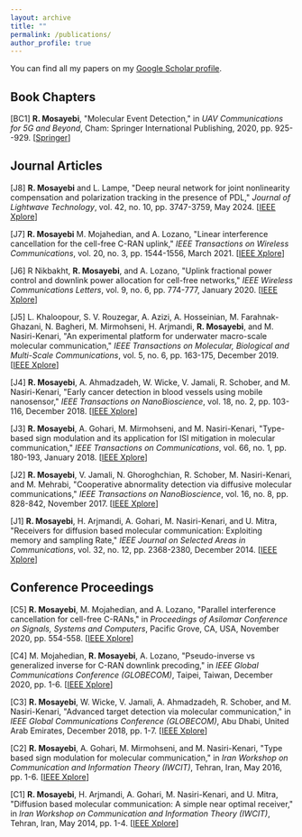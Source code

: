 ```yaml
---
layout: archive
title: ""
permalink: /publications/
author_profile: true
---
```


You can find all my papers on my [Google Scholar profile](https://scholar.google.com/citations?user=EN2Ma-YAAAAJ&hl=en&oi=ao).


Book Chapters
---------------------

[BC1] **R. Mosayebi**, "Molecular Event Detection," in *UAV Communications for 5G and Beyond*, Cham: Springer International Publishing,  2020,  pp. 925--929. [[Springer](https://link.springer.com/referenceworkentry/10.1007/978-3-319-78262-1_230)] 

Journal Articles
---------------------

[J8] **R. Mosayebi** and  L. Lampe, "Deep neural network for joint nonlinearity compensation and polarization tracking in the presence of PDL," *Journal of Lightwave Technology*, vol. 42, no. 10, pp. 3747-3759, May 2024. [[IEEE Xplore](https://ieeexplore.ieee.org/abstract/document/10438000)]

[J7] **R. Mosayebi** M. Mojahedian, and A. Lozano, "Linear interference cancellation for the cell-free C-RAN uplink," *IEEE Transactions on Wireless Communications*, vol.  20,  no. 3,  pp.  1544-1556, March 2021. [[IEEE Xplore](https://ieeexplore.ieee.org/abstract/document/9247465/)] 

[J6] R Nikbakht, **R. Mosayebi**, and A. Lozano, "Uplink fractional power control and downlink power allocation for cell-free networks," *IEEE Wireless Communications Letters*, vol.  9,  no.  6,  pp.  774-777, January 2020. [[IEEE Xplore](https://ieeexplore.ieee.org/abstract/document/8968623/)] 

[J5] L. Khaloopour,  S. V. Rouzegar,  A. Azizi, A. Hosseinian,  M. Farahnak-Ghazani,  N. Bagheri,
M. Mirmohseni,  H. Arjmandi, **R. Mosayebi**, and M. Nasiri-Kenari, "An experimental platform for underwater macro-scale molecular communication," *IEEE Transactions on Molecular, Biological and Multi-Scale Communications*, vol.  5,  no.  6,  pp. 163-175, December  2019. [[IEEE Xplore](https://ieeexplore.ieee.org/abstract/document/9027995)] 

[J4] **R. Mosayebi**, A. Ahmadzadeh,  W. Wicke,  V. Jamali,  R. Schober,  and M. Nasiri-Kenari, "Early cancer detection in blood vessels using mobile nanosensor," *IEEE Transactions on NanoBioscience*, vol.  18, no.  2, pp.  103-116, December  2018. [[IEEE Xplore](https://ieeexplore.ieee.org/abstract/document/8567997)] 

[J3] **R. Mosayebi**, A. Gohari,  M. Mirmohseni, and M. Nasiri-Kenari, "Type-based sign modulation and its application for ISI mitigation in molecular communication," *IEEE Transactions on Communications*, vol.  66,  no.  1,  pp.  180-193, January  2018. [[IEEE Xplore](https://ieeexplore.ieee.org/abstract/document/8047260)] 

[J2] **R. Mosayebi**, V. Jamali,  N. Ghoroghchian,  R. Schober,  M. Nasiri-Kenari,  and M. Mehrabi, "Cooperative abnormality detection via diffusive molecular communications," *IEEE Transactions on NanoBioscience*, vol.  16,  no.  8,  pp.  828-842, November 2017. [[IEEE Xplore](https://ieeexplore.ieee.org/abstract/document/8115299)] 

[J1] **R. Mosayebi**, H. Arjmandi, A. Gohari, M. Nasiri-Kenari, and U. Mitra, "Receivers for diffusion based molecular communication: Exploiting memory and sampling Rate," *IEEE Journal on Selected Areas in Communications*, vol.  32,  no.  12,  pp.  2368-2380,  December  2014. [[IEEE Xplore](https://ieeexplore.ieee.org/abstract/document/6949059)] 


Conference Proceedings
---------------------

[C5] **R. Mosayebi**, M. Mojahedian, and A. Lozano, "Parallel interference cancellation for cell-free C-RANs," in *Proceedings of Asilomar Conference on Signals, Systems and Computers*, Pacific Grove, CA, USA, November 2020, pp. 554-558. [[IEEE Xplore](https://ieeexplore.ieee.org/abstract/document/9443269)] 

[C4] M. Mojahedian, **R. Mosayebi**, A. Lozano, "Pseudo-inverse vs generalized inverse for C-RAN downlink precoding," in *IEEE Global Communications Conference (GLOBECOM)*, Taipei, Taiwan, December 2020, pp. 1-6. [[IEEE Xplore](https://ieeexplore.ieee.org/abstract/document/9348123)] 

[C3] **R. Mosayebi**, W. Wicke, V. Jamali, A. Ahmadzadeh, R. Schober, and M. Nasiri-Kenari, "Advanced target detection via molecular communication," in *IEEE Global Communications Conference (GLOBECOM)*, Abu Dhabi, United Arab Emirates, December 2018, pp. 1-7. [[IEEE Xplore](https://ieeexplore.ieee.org/abstract/document/8647734)] 

[C2] **R. Mosayebi**, A. Gohari, M. Mirmohseni, and M. Nasiri-Kenari, "Type based sign modulation for molecular communication," in *Iran Workshop on Communication and Information Theory (IWCIT)*, Tehran, Iran, May 2016, pp. 1-6. [[IEEE Xplore](https://ieeexplore.ieee.org/abstract/document/7491618)]

[C1] **R. Mosayebi**, H. Arjmandi,  A. Gohari,  M. Nasiri-Kenari, and U. Mitra, "Diffusion based molecular communication: A simple near optimal receiver," in *Iran Workshop on Communication and Information Theory (IWCIT)*, Tehran, Iran, May 2014, pp. 1-4. [[IEEE Xplore](https://ieeexplore.ieee.org/abstract/document/6842503)]


